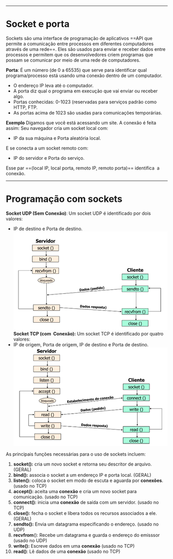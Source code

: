 
---
# Socket e porta

Sockets são uma interface de programação de aplicativos ==API que permite a comunicação entre processos em diferentes computadores através de uma rede==. Eles são usados para enviar e receber dados entre processos e permitem que os desenvolvedores criem programas que possam se comunicar por meio de uma rede de computadores.

**Porta**: É um número (de 0 a 65535) que serve para identificar qual programa/processo está usando uma conexão dentro de um computador.
- O endereço IP leva até o computador.
- A porta diz qual o programa em execução que vai enviar ou receber algo.
- Portas conhecidas: 0-1023 (reservadas para serviços padrão como HTTP, FTP.
- As portas acima de 1023 são usadas para comunicações temporárias.

**Exemplo**
Digamos que você está acessando um site. A conexão é feita assim:
Seu navegador cria um socket local com:
- IP da sua máquina e Porta aleatória local.

E se conecta a um socket remoto com:
- IP do servidor e Porta do serviço.  

Esse par ==(local IP, local porta, remoto IP, remoto porta)== identifica  a conexão.

---
# Programação com sockets

**Socket UDP (Sem Conexão)**: Um socket UDP é identificado por dois valores:
- IP de destino e Porta de destino.  
![Pasted image 20250509132053](../../attachments/Pasted%20image%2020250509132053.png)
**Socket TCP (com  Conexão):** Um socket TCP é identificado por quatro valores:
- IP de origem, Porta de origem, IP de destino e Porta de destino.  
![Pasted image 20250509132033](../../attachments/Pasted%20image%2020250509132033.png)

As principais funções necessárias para o uso de sockets incluem: 
1. **socket():** cria um novo socket e retorna seu descritor de arquivo. (GERAL)
2. **bind():** associa o socket a um endereço IP e porta local. (GERAL)
3. **listen():** coloca o socket em modo de escuta e aguarda por **conexões**. (usado no TCP)
4. **accept():** aceita uma **conexão** e cria um novo socket para comunicação. (usado no TCP)
5. **connect():** inicia uma **conexão** de saída com um servidor. (usado no TCP) 
6. **close():** fecha o socket e libera todos os recursos associados a ele. (GERAL)
7. **sendto():** Envia um datagrama especificando o endereço. (usado no UDP)
8. **recvfrom**(): Recebe um datagrama e guarda o endereço do emisssor (usado no UDP)
9. **write():** Escreve dados em uma **conexão** (usado no TCP)
10. **read()**: Lê dados de uma **conexão** (usado no TCP)